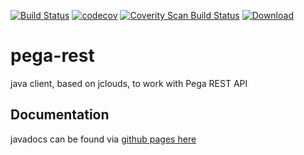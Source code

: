 [![Build Status](https://travis-ci.org/pegasystems/pega-rest.svg?branch=master)](https://travis-ci.org/pegasystems/pega-rest)
[![codecov](https://codecov.io/gh/pegasystems/pega-rest/branch/master/graph/badge.svg)](https://codecov.io/gh/pegasystems/pega-rest)
[![Coverity Scan Build Status](https://img.shields.io/coverity/scan/10783.svg)](https://scan.coverity.com/projects/pegasystems-pega-rest)
[![Download](https://api.bintray.com/packages/pegasystems/libs-snapshots-local/pega-rest/images/download.svg) ](https://bintray.com/pegasystems/libs-snapshots-local/pega-rest/_latestVersion)

# pega-rest
java client, based on jclouds, to work with Pega REST API

## Documentation
javadocs can be found via [github pages here](https://pegasystems.github.io/pega-rest/docs/javadoc/)

